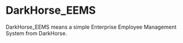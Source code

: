 # DarkHorse_EEMS
DarkHorse_EEMS means  a simple Enterprise Employee Management System from DarkHorse.
